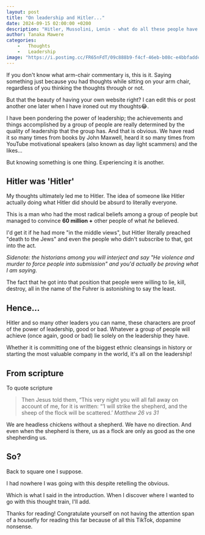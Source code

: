 ```yaml
---
layout: post
title: "On leadership and Hitler..."
date: 2024-09-15 02:00:00 +0200
description: "Hitler, Mussolini, Lenin - what do all these people have in common?"
author: Tanaka Mawere
categories: 
    -   Thoughts
    -   Leadership
image: "https://i.postimg.cc/FR65nFdT/09c888b9-f4cf-46eb-b08c-e4bbfaddc429.jpg"
---
```


If you don't know what arm-chair commentary is, this is it. Saying something just because you had thoughts while sitting on your arm chair, regardless of you thinking the thoughts through or not.

But that the beauty of having your own website right? I can edit this or post another one later when I have ironed out my thoughts😂.

I have been pondering the power of leadership; the achievements and things accomplished by a group of people are really determined by the quality of leadership that the group has. And that is obvious. We have read it so many times from books by John Maxwell, heard it so many times from YouTube motivational speakers (also known as day light scammers) and the likes...

But knowing something is one thing. Experiencing it is another.

## Hitler was 'Hitler'

My thoughts ultimately led me to Hitler. The idea of someone like Hitler actually doing what Hitler did should be absurd to literally everyone.

This is a man who had the most radical beliefs among a group of people but managed to convince **60 million +** other people of what *he* believed.

I'd get it if he had more "in the middle views", but Hitler literally preached "death to the Jews" and even the people who didn't subscribe to that, got into the act.

*Sidenote: the historians among you will interject and say "He violence and murder to force people into submission" and you'd actually be proving what I am saying.*

The fact that he got into that position that people were willing to lie, kill, destroy, all in the name of the Fuhrer is astonishing to say the least.

## Hence...

Hitler and so many other leaders you can name, these characters are proof of the power of leadership, good or bad. Whatever a group of people will achieve (once again, good or bad) lie solely on the leadership they have.

Whether it is committing one of the biggest ethnic cleansings in history or starting the most valuable company in the world, it's all on the leadership!

## From scripture

To quote scripture

> Then Jesus told them, “This very night you will all fall away on account of me, for it is written: “’I will strike the shepherd, and the sheep of the flock will be scattered.’ *Matthew 26 vs 31*

We are headless chickens without a shepherd. We have no direction. And even when the shepherd is there, us as a flock are only as good as the one shepherding us.

## So?

Back to square one I suppose.

I had nowhere I was going with this despite retelling the obvious.

Which is what I said in the introduction. When I discover where I wanted to go with this thought train, I'll add.

Thanks for reading! Congratulate yourself on not having the attention span of a housefly for reading this far because of all this TikTok, dopamine nonsense.